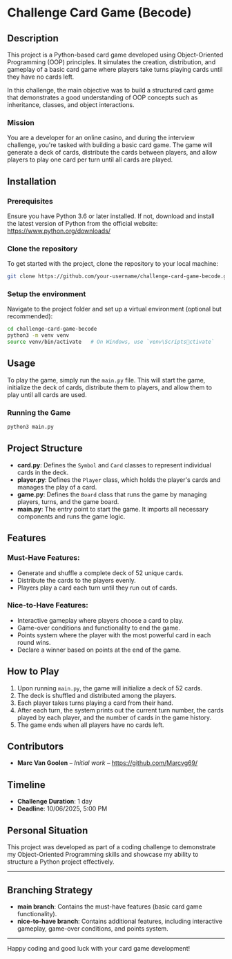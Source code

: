 
# Challenge Card Game (Becode)

## Description

This project is a Python-based card game developed using Object-Oriented Programming (OOP) principles. It simulates the creation, distribution, and gameplay of a basic card game where players take turns playing cards until they have no cards left.

In this challenge, the main objective was to build a structured card game that demonstrates a good understanding of OOP concepts such as inheritance, classes, and object interactions.

### Mission
You are a developer for an online casino, and during the interview challenge, you're tasked with building a basic card game. The game will generate a deck of cards, distribute the cards between players, and allow players to play one card per turn until all cards are played.

## Installation

### Prerequisites
Ensure you have Python 3.6 or later installed. If not, download and install the latest version of Python from the official website: https://www.python.org/downloads/

### Clone the repository
To get started with the project, clone the repository to your local machine:

```bash
git clone https://github.com/your-username/challenge-card-game-becode.git
```

### Setup the environment
Navigate to the project folder and set up a virtual environment (optional but recommended):

```bash
cd challenge-card-game-becode
python3 -m venv venv
source venv/bin/activate   # On Windows, use `venv\Scriptsctivate`
```

## Usage

To play the game, simply run the `main.py` file. This will start the game, initialize the deck of cards, distribute them to players, and allow them to play until all cards are used.

### Running the Game

```bash
python3 main.py
```

## Project Structure

- **card.py**: Defines the `Symbol` and `Card` classes to represent individual cards in the deck.
- **player.py**: Defines the `Player` class, which holds the player's cards and manages the play of a card.
- **game.py**: Defines the `Board` class that runs the game by managing players, turns, and the game board.
- **main.py**: The entry point to start the game. It imports all necessary components and runs the game logic.

## Features

### Must-Have Features:
- Generate and shuffle a complete deck of 52 unique cards.
- Distribute the cards to the players evenly.
- Players play a card each turn until they run out of cards.

### Nice-to-Have Features:
- Interactive gameplay where players choose a card to play.
- Game-over conditions and functionality to end the game.
- Points system where the player with the most powerful card in each round wins.
- Declare a winner based on points at the end of the game.

## How to Play

1. Upon running `main.py`, the game will initialize a deck of 52 cards.
2. The deck is shuffled and distributed among the players.
3. Each player takes turns playing a card from their hand.
4. After each turn, the system prints out the current turn number, the cards played by each player, and the number of cards in the game history.
5. The game ends when all players have no cards left.

## Contributors

- **Marc Van Goolen** – *Initial work* – https://github.com/Marcvg69/

## Timeline

- **Challenge Duration**: 1 day
- **Deadline**: 10/06/2025, 5:00 PM

## Personal Situation

This project was developed as part of a coding challenge to demonstrate my Object-Oriented Programming skills and showcase my ability to structure a Python project effectively.

---

## Branching Strategy

- **main branch**: Contains the must-have features (basic card game functionality).
- **nice-to-have branch**: Contains additional features, including interactive gameplay, game-over conditions, and points system.

---

Happy coding and good luck with your card game development!
